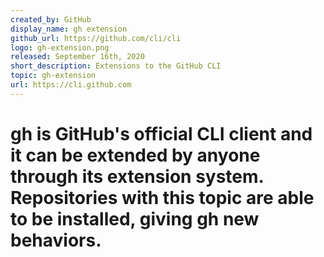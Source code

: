 ```yaml
---
created_by: GitHub
display_name: gh extension
github_url: https://github.com/cli/cli
logo: gh-extension.png
released: September 16th, 2020
short_description: Extensions to the GitHub CLI
topic: gh-extension
url: https://cli.github.com
---
```

gh is GitHub's official CLI client and it can be extended by anyone through its extension system. Repositories with this topic are able to be installed, giving gh new behaviors.
=
